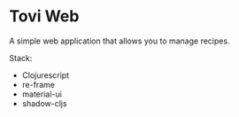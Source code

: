 # Tovi Web
A simple web application that allows you to manage recipes.

Stack:
- Clojurescript
- re-frame
- material-ui
- shadow-cljs
